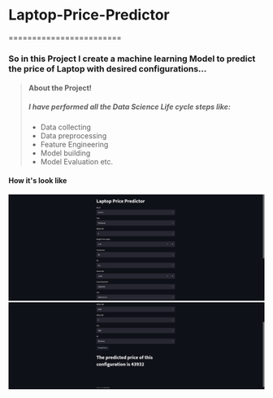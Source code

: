 # Laptop-Price-Predictor
========================
### So in this Project I create a machine learning Model to predict the price of Laptop with desired configurations...


> #### About the Project!
> ##### I have performed all the Data Science Life cycle steps like:
> - Data collecting
> - Data preprocessing
> - Feature Engineering
> - Model building
> - Model Evaluation etc.
 
 #### How it's look like
 ![](https://github.com/Abhishek4uh/Laptop-Price-Predictor-/blob/main/image/project1.png)
 ![](https://github.com/Abhishek4uh/Laptop-Price-Predictor-/blob/main/image/project2.png)
